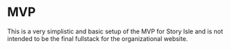 # MVP
This is a very simplistic and basic setup of the MVP for Story Isle and is not intended to be the final fullstack for the organizational website.
